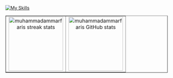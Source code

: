 [![My Skills](https://skillicons.dev/icons?i=html,css,js,figma,java,laravel,flutter)](https://skillicons.dev)

<table align="center" border="1" cellpadding="10" cellspacing="0">
  <tr>
    <td align="center">
      <a href="https://github.com/muhammadammarfaris">
        <img height="169em" src="https://github-readme-streak-stats.herokuapp.com/?user=muhammadammarfaris&theme=tokyonight&cache_seconds=86400" alt="muhammadammarfaris streak stats"/>
      </a>
    </td>
    <td align="center">
      <a href="https://github.com/muhammadammarfaris">
        <img height="169em" src="https://github-readme-stats.vercel.app/api?username=muhammadammarfaris&show_icons=true&locale=en&layout=compact&theme=tokyonight&cache_seconds=86400" alt="muhammadammarfaris GitHub stats"/>
      </a>
    </td>
  </tr>
</table>
<br>
